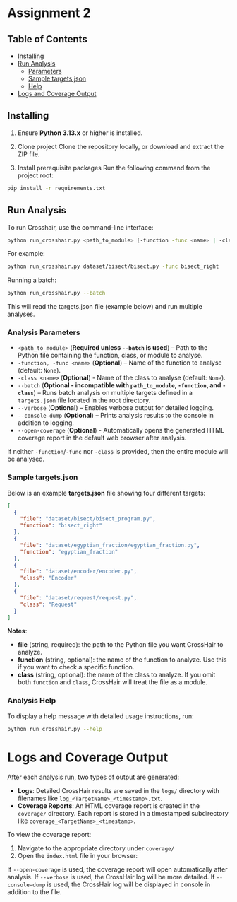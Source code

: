 # Assignment 2

## Table of Contents
- [Installing](#installing)
- [Run Analysis](#run-analysis)
  - [Parameters](#analysis-parameters)
  - [Sample targets.json](#sample-targetsjson)
  - [Help](#analysis-help)
- [Logs and Coverage Output](#logs-and-coverage-output)

## Installing

1. Ensure **Python 3.13.x** or higher is installed.

2. Clone project
Clone the repository locally, or download and extract the ZIP file.

3. Install prerequisite packages
Run the following command from the project root:
```bash
pip install -r requirements.txt
```

## Run Analysis
To run Crosshair, use the command-line interface:
```bash
python run_crosshair.py <path_to_module> [-function -func <name> | -class <name>] [--verbose] [--console-dump] [--open-coverage]
```

For example:
```bash
python run_crosshair.py dataset/bisect/bisect.py -func bisect_right
```

Running a batch:
```bash
python run_crosshair.py --batch
```
This will read the targets.json file (example below) and run multiple analyses.

### **Analysis Parameters**
- `<path_to_module>` (**Required unless `--batch` is used**) – Path to the Python file containing the function, class, or module to analyse.
- `-function, -func <name>` (**Optional**) – Name of the function to analyse (default: `None`).
- `-class <name>` (**Optional**) - Name of the class to analyse (default: `None`).
- `--batch` (**Optional - incompatible with `path_to_module`, `-function`, and `-class`**) – Runs batch analysis on multiple targets defined in a `targets.json` file located in the root directory.
- `--verbose` (**Optional**) – Enables verbose output for detailed logging.
- `--console-dump` (**Optional**) – Prints analysis results to the console in addition to logging.
- `--open-coverage` (**Optional**) - Automatically opens the generated HTML coverage report in the default web browser after analysis.

If neither `-function`/`-func` nor `-class` is provided, then the entire module will be analysed.

### Sample targets.json
Below is an example **targets.json** file showing four different targets:

```json
[
  {
    "file": "dataset/bisect/bisect_program.py",
    "function": "bisect_right"
  },
  {
    "file": "dataset/egyptian_fraction/egyptian_fraction.py",
    "function": "egyptian_fraction"
  },
  {
    "file": "dataset/encoder/encoder.py",
    "class": "Encoder"
  },
  {
    "file": "dataset/request/request.py",
    "class": "Request"
  }
]
```

**Notes**:
- **file** (string, required): the path to the Python file you want CrossHair to analyze.
- **function** (string, optional): the name of the function to analyze. Use this if you want to check a specific function.
- **class** (string, optional): the name of the class to analyze. If you omit both `function` and `class`, CrossHair will treat the file as a module.

### Analysis Help
To display a help message with detailed usage instructions, run:

```bash
python run_crosshair.py --help
``` 

# Logs and Coverage Output
After each analysis run, two types of output are generated:

- **Logs**: Detailed CrossHair results are saved in the `logs/` directory with filenames like `log_<TargetName>_<timestamp>.txt`.
- **Coverage Reports**: An HTML coverage report is created in the `coverage/` directory. Each report is stored in a timestamped subdirectory like `coverage_<TargetName>_<timestamp>`.

To view the coverage report:
1. Navigate to the appropriate directory under `coverage/`
2. Open the `index.html` file in your browser:

If `--open-coverage` is used, the coverage report will open automatically after analysis.
If `--verbose` is used, the CrossHair log will be more detailed.
If `--console-dump` is used, the CrossHair log will be displayed in console in addition to the file.
